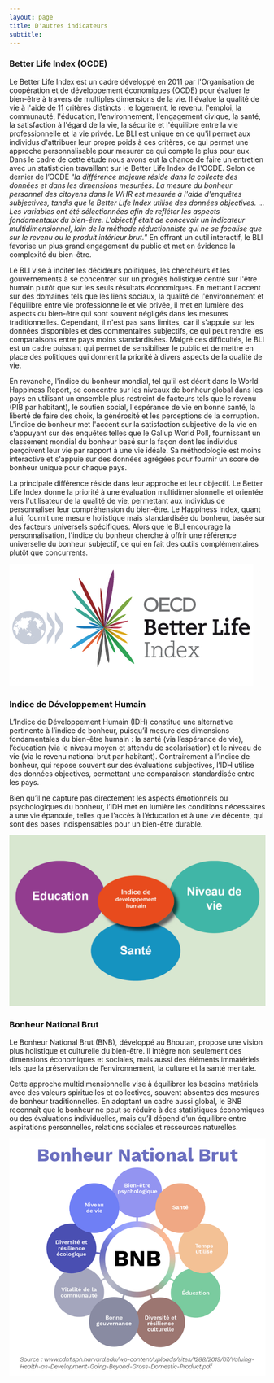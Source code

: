 ```yaml
---
layout: page
title: D'autres indicateurs
subtitle: 
---
```


### Better Life Index (OCDE)

Le Better Life Index est un cadre développé en 2011 par l'Organisation de coopération et de développement économiques (OCDE) pour évaluer le bien-être à travers de multiples dimensions de la vie. Il évalue la qualité de vie à l'aide de 11 critères distincts : le logement, le revenu, l'emploi, la communauté, l'éducation, l'environnement, l'engagement civique, la santé, la satisfaction à l'égard de la vie, la sécurité et l'équilibre entre la vie professionnelle et la vie privée. Le BLI est unique en ce qu'il permet aux individus d'attribuer leur propre poids à ces critères, ce qui permet une approche personnalisable pour mesurer ce qui compte le plus pour eux. Dans le cadre de cette étude nous avons eut la chance de faire un entretien avec un statisticien travaillant sur le Better Life Index de l'OCDE. Selon ce dernier de l’OCDE “_la différence majeure réside dans la collecte des données et dans les dimensions mesurées. La mesure du bonheur personnel des citoyens dans le WHR est mesurée à l'aide d'enquêtes subjectives, tandis que le Better Life Index utilise des données objectives. … Les variables ont été sélectionnées afin de refléter les aspects fondamentaux du bien-être. L'objectif était de concevoir un indicateur multidimensionnel, loin de la méthode réductionniste qui ne se focalise que sur le revenu ou le produit intérieur brut._” En offrant un outil interactif, le BLI favorise un plus grand engagement du public et met en évidence la complexité du bien-être.

Le BLI vise à inciter les décideurs politiques, les chercheurs et les gouvernements à se concentrer sur un progrès holistique centré sur l'être humain plutôt que sur les seuls résultats économiques. En mettant l'accent sur des domaines tels que les liens sociaux, la qualité de l'environnement et l'équilibre entre vie professionnelle et vie privée, il met en lumière des aspects du bien-être qui sont souvent négligés dans les mesures traditionnelles. Cependant, il n'est pas sans limites, car il s'appuie sur les données disponibles et des commentaires subjectifs, ce qui peut rendre les comparaisons entre pays moins standardisées. Malgré ces difficultés, le BLI est un cadre puissant qui permet de sensibiliser le public et de mettre en place des politiques qui donnent la priorité à divers aspects de la qualité de vie.

En revanche, l'indice du bonheur mondial, tel qu'il est décrit dans le World Happiness Report, se concentre sur les niveaux de bonheur global dans les pays en utilisant un ensemble plus restreint de facteurs tels que le revenu (PIB par habitant), le soutien social, l'espérance de vie en bonne santé, la liberté de faire des choix, la générosité et les perceptions de la corruption. L'indice de bonheur met l'accent sur la satisfaction subjective de la vie en s'appuyant sur des enquêtes telles que le Gallup World Poll, fournissant un classement mondial du bonheur basé sur la façon dont les individus perçoivent leur vie par rapport à une vie idéale. Sa méthodologie est moins interactive et s'appuie sur des données agrégées pour fournir un score de bonheur unique pour chaque pays.

La principale différence réside dans leur approche et leur objectif. Le Better Life Index donne la priorité à une évaluation multidimensionnelle et orientée vers l'utilisateur de la qualité de vie, permettant aux individus de personnaliser leur compréhension du bien-être. Le Happiness Index, quant à lui, fournit une mesure holistique mais standardisée du bonheur, basée sur des facteurs universels spécifiques. Alors que le BLI encourage la personnalisation, l'indice du bonheur cherche à offrir une référence universelle du bonheur subjectif, ce qui en fait des outils complémentaires plutôt que concurrents.

![OCDEBetterlife.png](OCDEBetterlife.png)

### Indice de Développement Humain

L’Indice de Développement Humain (IDH) constitue une alternative pertinente à l’indice de bonheur, puisqu’il mesure des dimensions fondamentales du bien-être humain : la santé (via l’espérance de vie), l’éducation (via le niveau moyen et attendu de scolarisation) et le niveau de vie (via le revenu national brut par habitant). Contrairement à l’indice de bonheur, qui repose souvent sur des évaluations subjectives, l’IDH utilise des données objectives, permettant une comparaison standardisée entre les pays.

Bien qu’il ne capture pas directement les aspects émotionnels ou psychologiques du bonheur, l’IDH met en lumière les conditions nécessaires à une vie épanouie, telles que l’accès à l’éducation et à une vie décente, qui sont des bases indispensables pour un bien-être durable.

![IDH.png](IDH.png)

### Bonheur National Brut

Le Bonheur National Brut (BNB), développé au Bhoutan, propose une vision plus holistique et culturelle du bien-être. Il intègre non seulement des dimensions économiques et sociales, mais aussi des éléments immatériels tels que la préservation de l’environnement, la culture et la santé mentale.

Cette approche multidimensionnelle vise à équilibrer les besoins matériels avec des valeurs spirituelles et collectives, souvent absentes des mesures de bonheur traditionnelles. En adoptant un cadre aussi global, le BNB reconnaît que le bonheur ne peut se réduire à des statistiques économiques ou des évaluations individuelles, mais qu’il dépend d’un équilibre entre aspirations personnelles, relations sociales et ressources naturelles.

![BNB.png](BNB.png)
